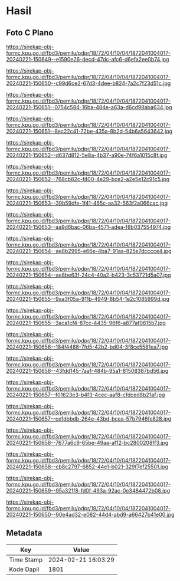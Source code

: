 # Hasil

## Foto C Plano

https://sirekap-obj-formc.kpu.go.id/fbd3/pemilu/pdpr/18/72/04/10/04/1872041004017-20240221-150649--e1590e26-decd-47dc-afc6-d6efa2ee0b74.jpg

https://sirekap-obj-formc.kpu.go.id/fbd3/pemilu/pdpr/18/72/04/10/04/1872041004017-20240221-150650--c99d6ce2-67d3-4dee-b824-7a2c7f23d51c.jpg

https://sirekap-obj-formc.kpu.go.id/fbd3/pemilu/pdpr/18/72/04/10/04/1872041004017-20240221-150651--0754c584-16ba-484e-a63a-d6cd98aba634.jpg

https://sirekap-obj-formc.kpu.go.id/fbd3/pemilu/pdpr/18/72/04/10/04/1872041004017-20240221-150651--8ec22c41-72be-435a-8b2d-54b6a5643642.jpg

https://sirekap-obj-formc.kpu.go.id/fbd3/pemilu/pdpr/18/72/04/10/04/1872041004017-20240221-150652--d637d812-5e8a-4b37-a90e-74f6a1015c8f.jpg

https://sirekap-obj-formc.kpu.go.id/fbd3/pemilu/pdpr/18/72/04/10/04/1872041004017-20240221-150652--768cb82c-f400-4e29-bce2-a2e5e12c91c5.jpg

https://sirekap-obj-formc.kpu.go.id/fbd3/pemilu/pdpr/18/72/04/10/04/1872041004017-20240221-150653--39b59dfe-1f41-465c-aa32-563f2a066cac.jpg

https://sirekap-obj-formc.kpu.go.id/fbd3/pemilu/pdpr/18/72/04/10/04/1872041004017-20240221-150653--aa9d6bac-06ba-4571-adea-f8b037554974.jpg

https://sirekap-obj-formc.kpu.go.id/fbd3/pemilu/pdpr/18/72/04/10/04/1872041004017-20240221-150654--ae8b2995-e66e-4ba7-91aa-825e7dcccce4.jpg

https://sirekap-obj-formc.kpu.go.id/fbd3/pemilu/pdpr/18/72/04/10/04/1872041004017-20240221-150654--ae8be63f-24c4-40a2-b423-3c53721d5a07.jpg

https://sirekap-obj-formc.kpu.go.id/fbd3/pemilu/pdpr/18/72/04/10/04/1872041004017-20240221-150655--9aa3f05a-911b-4949-8b54-1e2c1085999d.jpg

https://sirekap-obj-formc.kpu.go.id/fbd3/pemilu/pdpr/18/72/04/10/04/1872041004017-20240221-150655--3aca1cf4-87cc-4435-96f6-a877af0615b7.jpg

https://sirekap-obj-formc.kpu.go.id/fbd3/pemilu/pdpr/18/72/04/10/04/1872041004017-20240221-150656--184f4488-7fd5-42b2-bd04-3f8ce5581ea7.jpg

https://sirekap-obj-formc.kpu.go.id/fbd3/pemilu/pdpr/18/72/04/10/04/1872041004017-20240221-150656--43fdd145-7aa1-484b-95a1-81508387bd56.jpg

https://sirekap-obj-formc.kpu.go.id/fbd3/pemilu/pdpr/18/72/04/10/04/1872041004017-20240221-150657--f01623e3-b4f3-4cec-aaf8-cfdced8b21af.jpg

https://sirekap-obj-formc.kpu.go.id/fbd3/pemilu/pdpr/18/72/04/10/04/1872041004017-20240221-150657--ce1dbbdb-264e-43bd-bcea-57b7946fe828.jpg

https://sirekap-obj-formc.kpu.go.id/fbd3/pemilu/pdpr/18/72/04/10/04/1872041004017-20240221-150658--7677a6c9-65be-49aa-af12-bc2800208ff3.jpg

https://sirekap-obj-formc.kpu.go.id/fbd3/pemilu/pdpr/18/72/04/10/04/1872041004017-20240221-150658--cb8c2797-6852-44e1-b021-329f7ef25501.jpg

https://sirekap-obj-formc.kpu.go.id/fbd3/pemilu/pdpr/18/72/04/10/04/1872041004017-20240221-150659--95a321f8-fd0f-493a-92ac-0e3484472b08.jpg

https://sirekap-obj-formc.kpu.go.id/fbd3/pemilu/pdpr/18/72/04/10/04/1872041004017-20240221-150650--90e4ad32-e082-44d4-abd9-a66427b41e00.jpg


## Metadata

| Key        | Value               |
| ---------- | ------------------- |
| Time Stamp | 2024-02-21 16:03:29 |
| Kode Dapil | 1801                |



